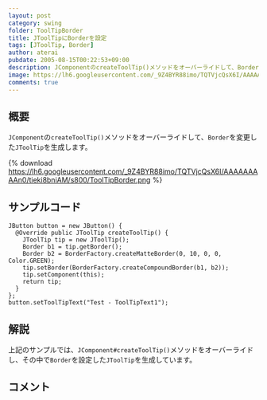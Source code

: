 ```yaml
---
layout: post
category: swing
folder: ToolTipBorder
title: JToolTipにBorderを設定
tags: [JToolTip, Border]
author: aterai
pubdate: 2005-08-15T00:22:53+09:00
description: JComponentのcreateToolTip()メソッドをオーバーライドして、Borderを変更したJToolTipを生成します。
image: https://lh6.googleusercontent.com/_9Z4BYR88imo/TQTVjcQsX6I/AAAAAAAAAn0/tieki8bniAM/s800/ToolTipBorder.png
comments: true
---
```

## 概要
`JComponent`の`createToolTip()`メソッドをオーバーライドして、`Border`を変更した`JToolTip`を生成します。

{% download https://lh6.googleusercontent.com/_9Z4BYR88imo/TQTVjcQsX6I/AAAAAAAAAn0/tieki8bniAM/s800/ToolTipBorder.png %}

## サンプルコード
<pre class="prettyprint"><code>JButton button = new JButton() {
  @Override public JToolTip createToolTip() {
    JToolTip tip = new JToolTip();
    Border b1 = tip.getBorder();
    Border b2 = BorderFactory.createMatteBorder(0, 10, 0, 0, Color.GREEN);
    tip.setBorder(BorderFactory.createCompoundBorder(b1, b2));
    tip.setComponent(this);
    return tip;
  }
};
button.setToolTipText("Test - ToolTipText1");
</code></pre>

## 解説
上記のサンプルでは、`JComponent#createToolTip()`メソッドをオーバーライドし、その中で`Border`を設定した`JToolTip`を生成しています。

## コメント

